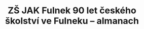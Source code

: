 ---
id: c13e9deb-13d2-430f-892e-869acf463c3d
title: "ZŠ JAK Fulnek 90 let českého školství ve Fulneku – almanach"
price: 30000
year: 2013
description: "Projekt podporuje vytvoření odborného almanachu o historii školství ve Fulneku, městu známém široké kulturní veřejnosti jako místo působení Jana Amose Komenského „učitele národů“. Projekt dopomůže svým „kouskem“, aby množství dobrovolné práce přispěvatelů do almanachu nepřišlo vniveč a dočkalo se důstojné a reprezentativní tištěné podoby, která připomene důležitou historickou kapitolu Fulnecka."
kouskovani: false
locationName: undefined
position:
  lng: 17.90196263255
  lat: 49.7151702752424
---